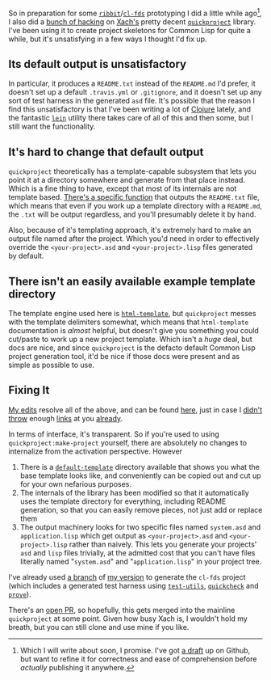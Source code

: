 So in preparation for some [`ribbit`](https://github.com/inaimathi/ribbit)/[`cl-fds`](https://github.com/inaimathi/cl-fds) prototyping I did a little while ago[^which-i-will-write], I also did a [bunch of hacking](https://github.com/inaimathi/quickproject) on [Xach's](https://github.com/xach) pretty decent [`quickproject`](https://github.com/xach/quickproject) library. I've been using it to create project skeletons for Common Lisp for quite a while, but it's unsatisfying in a few ways I thought I'd fix up.

[^which-i-will-write]: Which I will write about soon, I promise. I've got [a draft](https://github.com/inaimathi/langnostic/blob/122cc5d51b80b726233b0739c92ae58d8c201f67/drafts/quickproject-revisions.md) up on Github, but want to refine it for correctness and ease of comprehension before _actually_ publishing it anywhere.

## Its default output is unsatisfactory

In particular, it produces a `README.txt` instead of the `README.md` I'd prefer, it doesn't set up a default `.travis.yml` or `.gitignore`, and it doesn't set up any sort of test harness in the generated `asd` file. It's possible that the reason I find this unsatisfactory is that I've been writing a lot of [Clojure](https://clojure.org/) lately, and the fantastic [`lein`](https://leiningen.org/) utility there takes care of all of this and then some, but I still want the functionality.

## It's hard to change that default output

`quickproject` theoretically has a template-capable subsystem that lets you point it at a directory somewhere and generate from that place instead. Which is a fine thing to have, except that most of its internals are not template based. [There's a specific function](https://github.com/xach/quickproject/blob/a44d324c89a2ac214ace59c9bf339d493c138c30/quickproject.lisp#L75-L79) that outputs the `README.txt` file, which means that even if you work up a template directory with a `README.md`, the `.txt` will be output regardless, and you'll presumably delete it by hand.

Also, because of it's templating approach, it's extremely hard to make an output file named after the project. Which you'd need in order to effectively override the `<your-project>.asd` and `<your-project>.lisp` files generated by default.

## There isn't an easily available example template directory

The template engine used here is [`html-template`](http://weitz.de/html-template/), but `quickproject` messes with the template delimiters somewhat, which means that `html-template` documentation is _almost_ helpful, but doesn't give you something you could cut/paste to work up a new project template. Which isn't a _huge_ deal, but docs are nice, and since `quickproject` is the defacto default Common Lisp project generation tool, it'd be nice if those docs were present and as simple as possible to use.

## Fixing It

[My edits](https://github.com/inaimathi/quickproject) resolve all of the above, and can be found [here](https://github.com/inaimathi/quickproject), just in case I [didn't throw](https://github.com/inaimathi/quickproject) enough [links](https://github.com/inaimathi/quickproject) at you [already](https://github.com/inaimathi/quickproject).

In terms of interface, it's transparent. So if you're used to using `quickproject:make-project` yourself, there are absolutely no changes to internalize from the activation perspective. However

1. There is a [`default-template`](https://github.com/inaimathi/quickproject/tree/master/default-template) directory available that shows you what the base template looks like, and conveniently can be copied out and cut up for your own nefarious purposes.
2. The internals of the library has been modified so that it automatically uses the template directory for everything, including README generation, so that you can easily remove pieces, not just add or replace them
3. The output machinery looks for two specific files named `system.asd` and `application.lisp` which get output as `<your-project>.asd` and `<your-project>.lisp` rather than naively. This lets you generate your projects' `asd` and `lisp` files trivially, at the admitted cost that you can't have files literally named "`system.asd`" and "`application.lisp`" in your project tree.

I've already used [a branch](https://github.com/inaimathi/quickproject/tree/test-integration) of [my version](https://github.com/inaimathi/quickproject) to generate the `cl-fds` project (which includes a generated test harness using [`test-utils`](https://github.com/inaimathi/test-utils), [`quickcheck`](https://github.com/mcandre/cl-quickcheck) and [`prove`](https://github.com/fukamachi/prove/)).

There's an [open PR](https://github.com/xach/quickproject/pull/14), so hopefully, this gets merged into the mainline `quickproject` at some point. Given how busy Xach is, I wouldn't hold my breath, but you can still clone and use mine if you like.
